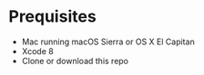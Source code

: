 # Prequisites
 * Mac running macOS Sierra or OS X El Capitan
 * Xcode 8
 * Clone or download this repo
